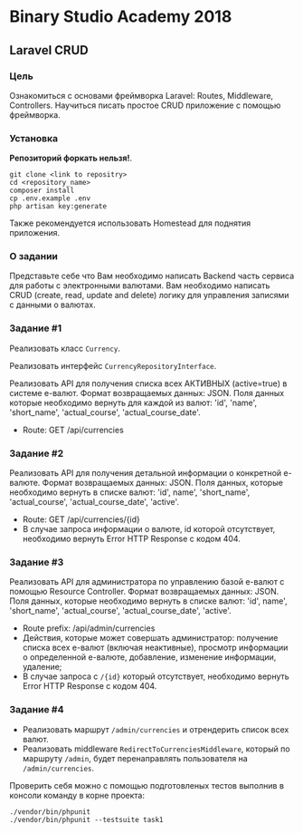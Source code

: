 # Binary Studio Academy 2018

## Laravel CRUD

### Цель

Ознакомиться с основами фреймворка Laravel: Routes, Middleware, Controllers.
Научиться писать простое CRUD приложение с помощью фреймворка.

### Установка

<b>Репозиторий форкать нельзя!</b>.

```
git clone <link to repositry>
cd <repository_name>
composer install
cp .env.example .env
php artisan key:generate
```

Также рекомендуется использовать Homestead для поднятия приложения.

### О задании

Представьте себе что Вам необходимо написать Backend часть сервиса для работы с электронными валютами. 
Вам необходимо написать CRUD (create, read, update and delete) логику для управления записями с данными о валютах.

### Задание #1

Реализовать класс `Currency`.

Реализовать интерфейс `CurrencyRepositoryInterface`. 

Реализовать API для получения списка всех АКТИВНЫХ (active=true) в системе е-валют. Формат возвращаемых данных: JSON.
Поля данных которые необходимо вернуть для каждой из валют: 'id', 'name', 'short_name', 'actual_course', 'actual_course_date'.

* Route: GET /api/currencies

### Задание #2

Реализовать API для получения детальной информации о конкретной е-валюте. Формат возвращаемых данных: JSON.
Поля данных, которые необходимо вернуть в списке валют: 'id', name', 'short_name', 'actual_course', 'actual_course_date', 'active'.

* Route: GET /api/currencies/{id}
* В случае запроса информации о валюте, id которой отсутствует, необходимо вернуть Error HTTP Response с кодом 404.

### Задание #3

Реализовать API для администратора по управлению базой е-валют с помощью Resource Controller. Формат возвращаемых данных: JSON.
Поля данных, которые необходимо вернуть в списке валют: 'id', name', 'short_name', 'actual_course', 'actual_course_date', 'active'.

* Route prefix: /api/admin/currencies
* Действия, которые может совершать администратор: получение списка всех е-валют (включая неактивные),
просмотр информации о определенной е-валюте, добавление, изменение информации, удаление;
* В случае запроса c `/{id}` который отсутствует, необходимо вернуть Error HTTP Response с кодом 404.

### Задание #4

* Реализовать маршрут `/admin/currencies` и отрендерить список всех валют.
* Реализовать middleware `RedirectToCurrenciesMiddleware`, который по маршруту `/admin`, будет перенаправлять пользователя на `/admin/currencies`. 

Проверить себя можно с помощью подготовленых тестов выполнив в консоли команду в корне проекта:

```
./vendor/bin/phpunit
./vendor/bin/phpunit --testsuite task1
```
